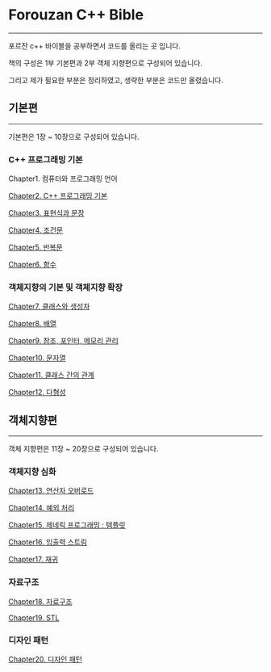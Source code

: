 # Forouzan C++ Bible
-----------
포르잔 c++ 바이블을 공부하면서 코드를 올리는 곳 입니다.

책의 구성은 1부 기본편과 2부 객체 지향편으로 구성되어 있습니다.

그리고 제가 필요한 부분은 정리하였고, 생략한 부분은 코드만 올렸습니다.  

## 기본편 
-----------
기본편은 1장 ~ 10장으로 구성되어 있습니다. 

### C++ 프로그래밍 기본 
Chapter1. 컴퓨터와 프로그래밍 언어 

[Chapter2. C++ 프로그래밍 기본](https://github.com/ysungJ/Cplusplus-UE/tree/main/CPP/Forouzan%20Cpp%20Bible/F_Chapter2)

[Chapter3. 표현식과 문장](https://github.com/ysungJ/Cplusplus-UE/tree/main/CPP/Forouzan%20Cpp%20Bible/F_Chapter3) 

[Chapter4. 조건문](https://github.com/ysungJ/Cplusplus-UE/tree/main/CPP/Forouzan%20Cpp%20Bible/F_Chapter4) 

[Chapter5. 반복문](https://github.com/ysungJ/Cplusplus-UE/tree/main/CPP/Forouzan%20Cpp%20Bible/F_Chapter5)

[Chapter6. 함수](https://github.com/ysungJ/Cplusplus-UE/tree/main/CPP/Forouzan%20Cpp%20Bible/F_Chapter6) 

### 객체지향의 기본 및 객체지향 확장  
[Chapter7. 클래스와 생성자](https://github.com/ysungJ/Cplusplus-UE/tree/main/CPP/Forouzan%20Cpp%20Bible/F_Chapter7)

[Chapter8. 배열](https://github.com/ysungJ/Cplusplus-UE/tree/main/CPP/Forouzan%20Cpp%20Bible/F_Chapter8)  

[Chapter9. 참조, 포인터, 메모리 관리](https://github.com/ysungJ/Cplusplus-UE/tree/main/CPP/Forouzan%20Cpp%20Bible/F_Chapter9)

[Chapter10. 문자열](https://github.com/ysungJ/Cplusplus-UE/tree/main/CPP/Forouzan%20Cpp%20Bible/F_Chapter10)

[Chapter11. 클래스 간의 관계](https://github.com/ysungJ/Cplusplus-UE/tree/main/CPP/Forouzan%20Cpp%20Bible/F_Chapter11)

[Chapter12. 다형성](https://github.com/ysungJ/Cplusplus-UE/tree/main/CPP/Forouzan%20Cpp%20Bible/F_Chapter12)

## 객체지향편
-----------
객체 지향편은 11장 ~ 20장으로 구성되어 있습니다.

### 객체지향 심화 
[Chapter13. 연산자 오버로드](https://github.com/Jeon-YuSung/Cplusplus-UE/tree/main/CPP/Forouzan%20Cpp%20Bible/F_Chapter13)

[Chapter14. 예외 처리](https://github.com/Jeon-YuSung/Cplusplus-UE/tree/main/CPP/Forouzan%20Cpp%20Bible/F_Chapter14) 

[Chapter15. 제네릭 프로그래밍 : 템플릿](https://github.com/Jeon-YuSung/Cplusplus-UE/tree/main/CPP/Forouzan%20Cpp%20Bible/F_Chapter15)

[Chapter16. 입출력 스트림](https://github.com/Jeon-YuSung/Cplusplus-UE/tree/main/CPP/Forouzan%20Cpp%20Bible/F_Chapter16)

[Chapter17. 재귀](https://github.com/Jeon-YuSung/Cplusplus-UE/tree/main/CPP/Forouzan%20Cpp%20Bible/F_Chapter17)

### 자료구조 
[Chapter18. 자료구조](https://github.com/Jeon-YuSung/Cplusplus-UE/tree/main/CPP/Forouzan%20Cpp%20Bible/F_Chapter18)

[Chapter19. STL](https://github.com/Jeon-YuSung/Cplusplus-UE/tree/main/CPP/Forouzan%20Cpp%20Bible/F_Chapter19)

### 디자인 패턴
[Chapter20. 디자인 패턴](https://github.com/Jeon-YuSung/Cplusplus-UE/tree/main/CPP/Forouzan%20Cpp%20Bible/F_Chapter20) 
